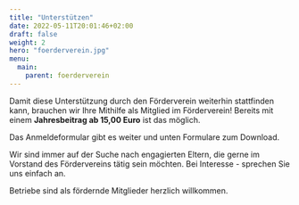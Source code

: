 ```yaml
---
title: "Unterstützen"
date: 2022-05-11T20:01:46+02:00
draft: false
weight: 2
hero: "foerderverein.jpg"
menu:
  main:
    parent: foerderverein
---
```


Damit diese Unterstützung durch den Förderverein weiterhin stattfinden kann, brauchen wir Ihre Mithilfe als Mitglied im Förderverein! Bereits mit einem **Jahresbeitrag ab 15,00 Euro** ist das möglich.

Das Anmeldeformular gibt es weiter und unten Formulare zum Download.

Wir sind immer auf der Suche nach engagierten Eltern, die gerne im Vorstand des Fördervereins tätig sein möchten. Bei Interesse - sprechen Sie uns einfach an.

Betriebe sind als fördernde Mitglieder herzlich willkommen.
